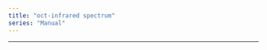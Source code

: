 ```yaml
---
title: "oct-infrared spectrum"
series: "Manual"
---
```




---------------------------------------------
